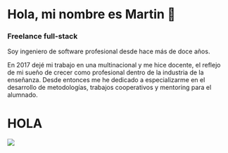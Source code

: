 # Hola, mi nombre es Martin 👋
### Freelance full-stack

Soy ingeniero de software profesional desde hace más de doce años.

En 2017 dejé mi trabajo en una multinacional y me hice docente, el reflejo de mi sueño de crecer como profesional dentro de la industria de la enseñanza.
Desde entonces me he dedicado a especializarme en el desarrollo de metodologías, trabajos cooperativos y mentoring para el alumnado.

<h1>HOLA</h1>
<img src="imgur.com/a/P4DeEzI"/>


<!--
**jmartinrivero/jmartinrivero** is a ✨ _special_ ✨ repository because its `README.md` (this file) appears on your GitHub profile.

Here are some ideas to get you started:

- 🔭 I’m currently working on ...
- 🌱 I’m currently learning ...
- 👯 I’m looking to collaborate on ...
- 🤔 I’m looking for help with ...
- 💬 Ask me about ...
- 📫 How to reach me: ...
- 😄 Pronouns: ...
- ⚡ Fun fact: ...
-->
